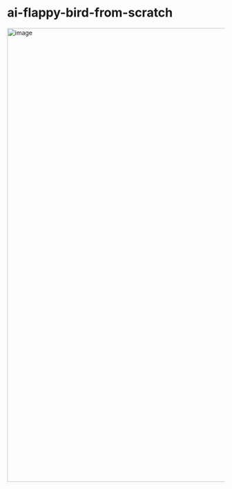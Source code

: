 # ai-flappy-bird-from-scratch



<img width="806" height="1051" alt="image" src="https://github.com/user-attachments/assets/02bb015f-7bf2-4784-b099-6fbd297df75e" />
